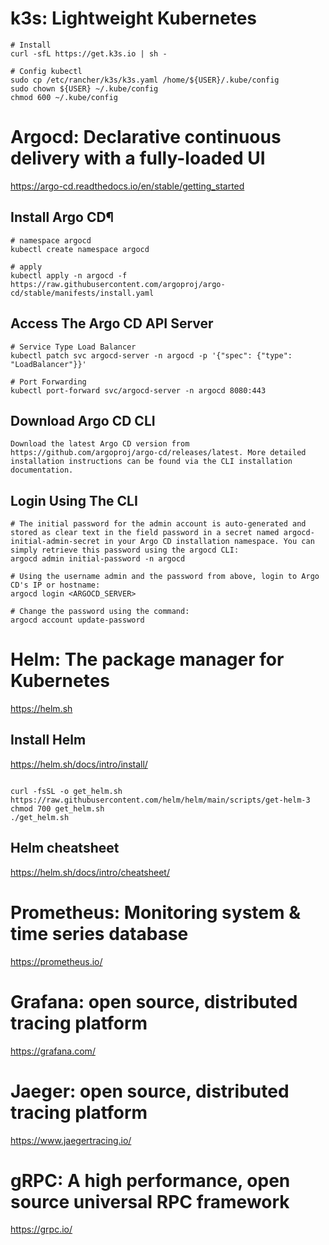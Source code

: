 # k3s: Lightweight Kubernetes
```shell
# Install
curl -sfL https://get.k3s.io | sh -

# Config kubectl
sudo cp /etc/rancher/k3s/k3s.yaml /home/${USER}/.kube/config
sudo chown ${USER} ~/.kube/config
chmod 600 ~/.kube/config

```

# Argocd: Declarative continuous delivery with a fully-loaded UI

https://argo-cd.readthedocs.io/en/stable/getting_started
## Install Argo CD¶
```shell
# namespace argocd
kubectl create namespace argocd

# apply
kubectl apply -n argocd -f https://raw.githubusercontent.com/argoproj/argo-cd/stable/manifests/install.yaml

```
## Access The Argo CD API Server

```shell
# Service Type Load Balancer
kubectl patch svc argocd-server -n argocd -p '{"spec": {"type": "LoadBalancer"}}'

# Port Forwarding
kubectl port-forward svc/argocd-server -n argocd 8080:443

```

## Download Argo CD CLI
```shell
Download the latest Argo CD version from https://github.com/argoproj/argo-cd/releases/latest. More detailed installation instructions can be found via the CLI installation documentation.
```

## Login Using The CLI
```shell
# The initial password for the admin account is auto-generated and stored as clear text in the field password in a secret named argocd-initial-admin-secret in your Argo CD installation namespace. You can simply retrieve this password using the argocd CLI:
argocd admin initial-password -n argocd

# Using the username admin and the password from above, login to Argo CD's IP or hostname:
argocd login <ARGOCD_SERVER>

# Change the password using the command:
argocd account update-password

```

# Helm: The package manager for Kubernetes
https://helm.sh

## Install Helm

https://helm.sh/docs/intro/install/

```shell

curl -fsSL -o get_helm.sh https://raw.githubusercontent.com/helm/helm/main/scripts/get-helm-3
chmod 700 get_helm.sh
./get_helm.sh

```

## Helm cheatsheet

https://helm.sh/docs/intro/cheatsheet/

# Prometheus: Monitoring system & time series database

https://prometheus.io/


# Grafana: open source, distributed tracing platform

https://grafana.com/


# Jaeger: open source, distributed tracing platform

https://www.jaegertracing.io/

# gRPC: A high performance, open source universal RPC framework

https://grpc.io/

